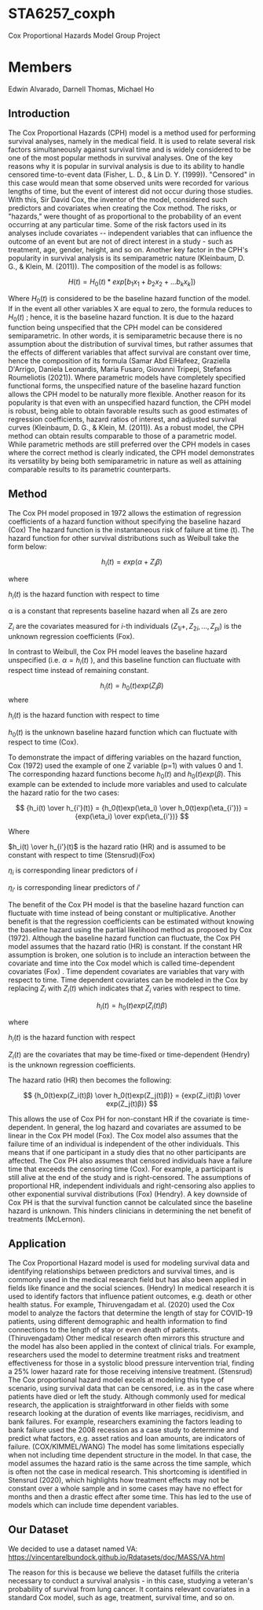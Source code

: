 # STA6257_coxph

Cox Proportional Hazards Model Group Project

# Members

Edwin Alvarado, Darnell Thomas, Michael Ho

## Introduction

The Cox Proportional Hazards (CPH) model is a method used for performing survival analyses, namely in the medical field. It is used to relate several risk factors simultaneously against survival time and is widely considered to be one of the most popular methods in survival analyses. One of the key reasons why it is popular in survival analysis is due to its ability to handle censored time-to-event data (Fisher, L. D., & Lin D. Y. (1999)). "Censored" in this case would mean that some observed units were recorded for various lengths of time, but the event of interest did not occur during those studies. With this, Sir David Cox, the inventor of the model, considered such predictors and covariates when creating the Cox method. The risks, or "hazards," were thought of as proportional to the probability of an event occurring at any particular time. Some of the risk factors used in its analyses include covariates -- independent variables that can influence the outcome of an event but are not of direct interest in a study - such as treatment, age, gender, height, and so on. Another key factor in the CPH's popularity in survival analysis is its semiparametric nature (Kleinbaum, D. G., & Klein, M. (2011)). The composition of the model is as follows:

$$H(t)=H_0(t)*exp[{b_1 x_1 + b_2 x_2 + ... b_k x_k}]) $$

Where $H_0 (t)$ is considered to be the baseline hazard function of the model. If in the event all other variables X are equal to zero, the formula reduces to $H_0 (t)$ ; hence, it is the baseline hazard function. It is due to the hazard function being unspecified that the CPH model can be considered semiparametric. In other words, it is semiparametric because there is no assumption about the distribution of survival times, but rather assumes that the effects of different variables that affect survival are constant over time, hence the composition of its formula (Samar Abd ElHafeez, Graziella D'Arrigo, Daniela Leonardis, Maria Fusaro, Giovanni Tripepi, Stefanos Roumeliotis (2021)). Where parametric models have completely specified functional forms, the unspecified nature of the baseline hazard function allows the CPH model to be naturally more flexible. Another reason for its popularity is that even with an unspecified hazard function, the CPH model is robust, being able to obtain favorable results such as good estimates of regression coefficients, hazard ratios of interest, and adjusted survival curves (Kleinbaum, D. G., & Klein, M. (2011)). As a robust model, the CPH method can obtain results comparable to those of a parametric model. While parametric methods are still preferred over the CPH models in cases where the correct method is clearly indicated, the CPH model demonstrates its versatility by being both semiparametric in nature as well as attaining comparable results to its parametric counterparts.

## Method

The Cox PH model proposed in 1972 allows the estimation of regression coefficients of a hazard function without specifying the baseline hazard (Cox) The hazard function is the instantaneous risk of failure at time (t). The hazard function for other survival distributions such as Weibull take the form below:

$$h_i(t)= exp(α+ Z_iβ) $$

where

$h_i(t)$ is the hazard function with respect to time

α is a constant that represents baseline hazard when all Zs are zero

$Z_i$ are the covariates measured for $i$-th individuals ($Z_{1i}+, Z_{2i}, ..., Z_{pi}$) is the unknown regression coefficients (Fox).

In contrast to Weibull, the Cox PH model leaves the baseline hazard unspecified (i.e. $α=h_i(t)$ ), and this baseline function can fluctuate with respect time instead of remaining constant.

$$h_i(t)= h_0(t) exp(Z_iβ) $$ where

$h_i(t)$ is the hazard function with respect to time

$h_0(t)$ is the unknown baseline hazard function which can fluctuate with respect to time (Cox).

To demonstrate the impact of differing variables on the hazard function, Cox (1972) used the example of one Z variable (p=1) with values 0 and 1. The corresponding hazard functions become $h_0(t)$ and $h_0(t)exp⁡(β$). This example can be extended to include more variables and used to calculate the hazard ratio for the two cases:

$$ {h_i(t) \over h_{i'}(t)} = {h_0(t)exp(\eta_i) \over h_0(t)exp(\eta_{i'})} =  {exp(\eta_i) \over exp(\eta_{i'})} $$

Where

$h_i(t) \over h_{i'}(t)$ is the hazard ratio (HR) and is assumed to be constant with respect to time (Stensrud)(Fox)

$\eta_i$ is corresponding linear predictors of $i$

$\eta_{i'}$ is corresponding linear predictors of $i'$

The benefit of the Cox PH model is that the baseline hazard function can fluctuate with time instead of being constant or multiplicative. Another benefit is that the regression coefficients can be estimated without knowing the baseline hazard using the partial likelihood method as proposed by Cox (1972). Although the baseline hazard function can fluctuate, the Cox PH model assumes that the hazard ratio (HR) is constant. If the constant HR assumption is broken, one solution is to include an interaction between the covariate and time into the Cox model which is called time-dependent covariates (Fox) . Time dependent covariates are variables that vary with respect to time. Time dependent covariates can be modeled in the Cox by replacing $Z_i$ with $Z_i(t)$ which indicates that $Z_i$ varies with respect to time.

$$h_i(t)= h_0(t) exp(Z_i(t)β) $$

where

$h_i(t)$ is the hazard function with respect

$Z_i(t)$ are the covariates that may be time-fixed or time-dependent (Hendry) is the unknown regression coefficients.

The hazard ratio (HR) then becomes the following:

$$ {h_0(t)exp(Z_i(t)β) \over h_0(t)exp(Z_j(t)β)} =  {exp(Z_i(t)β) \over exp(Z_j(t)β)} $$

This allows the use of Cox PH for non-constant HR if the covariate is time-dependent. In general, the log hazard and covariates are assumed to be linear in the Cox PH model (Fox). The Cox model also assumes that the failure time of an individual is independent of the other individuals. This means that if one participant in a study dies that no other participants are affected. The Cox PH also assumes that censored individuals have a failure time that exceeds the censoring time (Cox). For example, a participant is still alive at the end of the study and is right-censored. The assumptions of proportional HR, independent individuals and right-censoring also applies to other exponential survival distributions (Fox) (Hendry). A key downside of Cox PH is that the survival function cannot be calculated since the baseline hazard is unknown. This hinders clinicians in determining the net benefit of treatments (McLernon).

## Application

The Cox Proportional Hazard model is used for modeling survival data and identifying relationships between predictors and survival times, and is commonly used in the medical research field but has also been applied in fields like finance and the social sciences. (Hendry) In medical research it is used to identify factors that influence patient outcomes, e.g. death or other health status. For example, Thiruvengadam et al. (2020) used the Cox model to analyze the factors that determine the length of stay for COVID-19 patients, using different demographic and health information to find connections to the length of stay or even death of patients. (Thiruvengadam) Other medical research often mirrors this structure and the model has also been applied in the context of clinical trials. For example, researchers used the model to determine treatment risks and treatment effectiveness for those in a systolic blood pressure intervention trial, finding a 25% lower hazard rate for those receiving intensive treatment. (Stensrud) The Cox proportional hazard model excels at modeling this type of scenario, using survival data that can be censored, i.e. as in the case where patients have died or left the study. Although commonly used for medical research, the application is straightforward in other fields with some research looking at the duration of events like marriages, recidivism, and bank failures. For example, researchers examining the factors leading to bank failure used the 2008 recession as a case study to determine and predict what factors, e.g. asset ratios and loan amounts, are indicators of failure. (COX/KIMMEL/WANG) The model has some limitations especially when not including time dependent structure in the model. In that case, the model assumes the hazard ratio is the same across the time sample, which is often not the case in medical research. This shortcoming is identified in Stensrud (2020), which highlights how treatment effects may not be constant over a whole sample and in some cases may have no effect for months and then a drastic effect after some time. This has led to the use of models which can include time dependent variables.

## Our Dataset

We decided to use a dataset named VA: <https://vincentarelbundock.github.io/Rdatasets/doc/MASS/VA.html>

The reason for this is because we believe the dataset fulfills the criteria necessary to conduct a survival analysis - in this case, studying a veteran's probability of survival from lung cancer. It contains relevant covariates in a standard Cox model, such as age, treatment, survival time, and so on.

